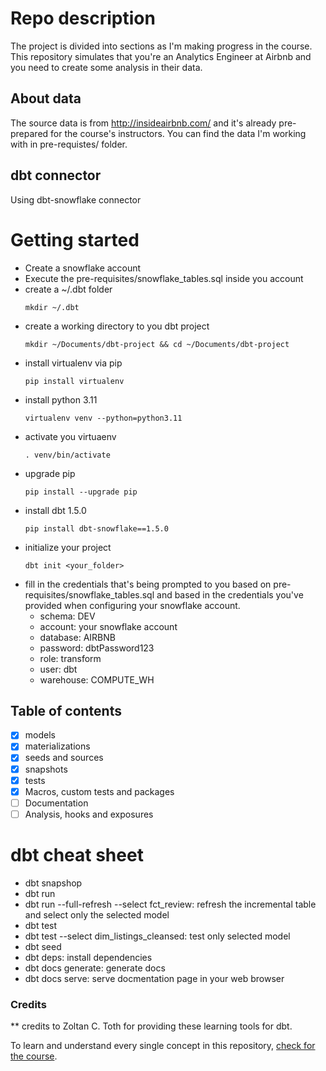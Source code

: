 # Repo description
The project is divided into sections as I'm making progress in the course. This repository simulates that you're an Analytics Engineer at Airbnb and you need to create some analysis in their data. 

## About data

The source data is from http://insideairbnb.com/ and it's already pre-prepared for the course's instructors. You can find the data I'm working with in pre-requistes/ folder.

## dbt connector
Using dbt-snowflake connector

# Getting started
- Create a snowflake account
- Execute the pre-requisites/snowflake_tables.sql inside you account
- create a ~/.dbt folder
    ```shell
    mkdir ~/.dbt
    ```
- create a working directory to you dbt project
    ```shell
    mkdir ~/Documents/dbt-project && cd ~/Documents/dbt-project
    ```
- install virtualenv via pip
    ```shell
    pip install virtualenv
    ```
- install python 3.11
    ```shell
    virtualenv venv --python=python3.11
    ```
- activate you virtuaenv
    ```shell
    . venv/bin/activate
    ```
- upgrade pip
    ```shell
    pip install --upgrade pip
    ```
- install dbt 1.5.0
    ```shell
    pip install dbt-snowflake==1.5.0
    ```
- initialize your project
    ```shell
    dbt init <your_folder>
    ```
- fill in the credentials that's being prompted to you based on pre-requisites/snowflake_tables.sql and based in the credentials you've provided when configuring your snowflake account.
    - schema: DEV
    - account: your snowflake account
    - database: AIRBNB
    - password: dbtPassword123
    - role: transform
    - user: dbt
    - warehouse: COMPUTE_WH


## Table of contents
- [x] models
- [x] materializations
- [x] seeds and sources
- [x] snapshots
- [x] tests
- [x] Macros, custom tests and packages
- [ ] Documentation
- [ ] Analysis, hooks and exposures

# dbt cheat sheet
- dbt snapshop
- dbt run
- dbt run --full-refresh --select fct_review: refresh the incremental table and select only the selected model
- dbt test
- dbt test --select dim_listings_cleansed: test only selected model
- dbt seed
- dbt deps: install dependencies
- dbt docs generate: generate docs
- dbt docs serve: serve docmentation page in your web browser

### Credits
** credits to Zoltan C. Toth for providing these learning tools for dbt.

To learn and understand every single concept in this repository, [check for the course](https://www.udemy.com/course/complete-dbt-data-build-tool-bootcamp-zero-to-hero-learn-dbt).